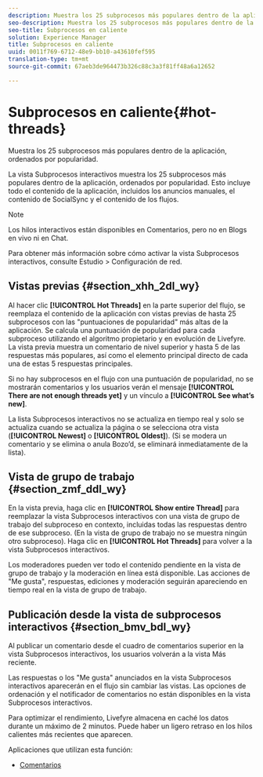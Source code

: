 ```yaml
---
description: Muestra los 25 subprocesos más populares dentro de la aplicación, ordenados por popularidad.
seo-description: Muestra los 25 subprocesos más populares dentro de la aplicación, ordenados por popularidad.
seo-title: Subprocesos en caliente
solution: Experience Manager
title: Subprocesos en caliente
uuid: 0011f769-6712-48e9-bb10-a43610fef595
translation-type: tm+mt
source-git-commit: 67aeb3de964473b326c88c3a3f81ff48a6a12652

---
```



# Subprocesos en caliente{#hot-threads}

Muestra los 25 subprocesos más populares dentro de la aplicación, ordenados por popularidad.

La vista Subprocesos interactivos muestra los 25 subprocesos más populares dentro de la aplicación, ordenados por popularidad. Esto incluye todo el contenido de la aplicación, incluidos los anuncios manuales, el contenido de SocialSync y el contenido de los flujos.

>[!NOTE]
>
>Los hilos interactivos están disponibles en Comentarios, pero no en Blogs en vivo ni en Chat.

Para obtener más información sobre cómo activar la vista Subprocesos interactivos, consulte Estudio &gt; Configuración de red.

## Vistas previas {#section_xhh_2dl_wy}

Al hacer clic **[!UICONTROL Hot Threads]** en la parte superior del flujo, se reemplaza el contenido de la aplicación con vistas previas de hasta 25 subprocesos con las "puntuaciones de popularidad" más altas de la aplicación. Se calcula una puntuación de popularidad para cada subproceso utilizando el algoritmo propietario y en evolución de Livefyre. La vista previa muestra un comentario de nivel superior y hasta 5 de las respuestas más populares, así como el elemento principal directo de cada una de estas 5 respuestas principales.

Si no hay subprocesos en el flujo con una puntuación de popularidad, no se mostrarán comentarios y los usuarios verán el mensaje **[!UICONTROL There are not enough threads yet]** y un vínculo a **[!UICONTROL See what’s new]**.

La lista Subprocesos interactivos no se actualiza en tiempo real y solo se actualiza cuando se actualiza la página o se selecciona otra vista (**[!UICONTROL Newest]** o **[!UICONTROL Oldest]**). (Si se modera un comentario y se elimina o anula Bozo’d, se eliminará inmediatamente de la lista).

## Vista de grupo de trabajo {#section_zmf_ddl_wy}

En la vista previa, haga clic en **[!UICONTROL Show entire Thread]** para reemplazar la vista Subprocesos interactivos con una vista de grupo de trabajo del subproceso en contexto, incluidas todas las respuestas dentro de ese subproceso. (En la vista de grupo de trabajo no se muestra ningún otro subproceso). Haga clic en **[!UICONTROL Hot Threads]** para volver a la vista Subprocesos interactivos.

Los moderadores pueden ver todo el contenido pendiente en la vista de grupo de trabajo y la moderación en línea está disponible. Las acciones de "Me gusta", respuestas, ediciones y moderación seguirán apareciendo en tiempo real en la vista de grupo de trabajo.

## Publicación desde la vista de subprocesos interactivos {#section_bmv_bdl_wy}

Al publicar un comentario desde el cuadro de comentarios superior en la vista Subprocesos interactivos, los usuarios volverán a la vista Más reciente.

Las respuestas o los "Me gusta" anunciados en la vista Subprocesos interactivos aparecerán en el flujo sin cambiar las vistas. Las opciones de ordenación y el notificador de comentarios no están disponibles en la vista Subprocesos interactivos.

Para optimizar el rendimiento, Livefyre almacena en caché los datos durante un máximo de 2 minutos. Puede haber un ligero retraso en los hilos calientes más recientes que aparecen.



Aplicaciones que utilizan esta función:

* [Comentarios](/help/using/c-about-apps/c-comments/c-comments.md)

